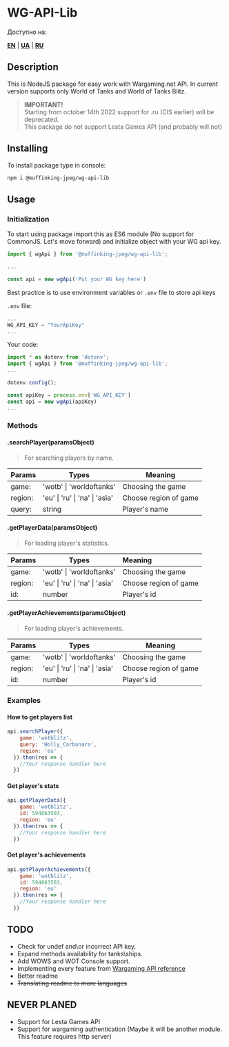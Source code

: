 # WG-API-Lib

Доступно на:

[**EN**](https://muffinking-jpeg.github.io/wg-api-lib/) | [**UA**](https://muffinking-jpeg.github.io/wg-api-lib/readme-ua) | [**RU**](https://muffinking-jpeg.github.io/wg-api-lib/readme-ru)

## Description

This is NodeJS package for easy work with Wargaming.net API.
In current version supports only World of Tanks and World of Tanks Blitz.
> **IMPORTANT!**  
> Starting from october 14th 2022 support for .ru (CIS earlier) will be deprecated.  
> This package do not support Lesta Games API (and probably will not)

## Installing

To install package type in console:

```sh
npm i @muffinking-jpeg/wg-api-lib
```

## Usage

### Initialization

To start using package import this as ES6 module (No support for CommonJS. Let's move forward) and initialize object with your WG api key.

```js
import { wgApi } from '@muffinking-jpeg/wg-api-lib';

...

const api = new wgApi('Put your WG key here')
```

Best practice is to use environment variables or `.env` file to store api keys

`.env` file:

```js
...
WG_API_KEY = "YourApiKey"
...
```

Your code:

```js
import * as dotenv from 'dotenv';
import { wgApi } from '@muffinking-jpeg/wg-api-lib';
...

dotenv.config();

const apiKey = process.env['WG_API_KEY']
const api = new wgApi(apiKey)
...
```

### Methods

#### .searchPlayer(paramsObject)

>For searching players by name.

| Params   |              Types              |        Meaning         |
|--------- |-------------------------------- |------------------------|
| game:    | 'wotb' \| 'worldoftanks'        | Choosing the game      |
| region:  | 'eu' \| 'ru' \| 'na' \| 'asia'  | Choose region of game  |
| query:   |             string              | Player's name          |

#### .getPlayerData(paramsObject)

>For loading player's statistics.

| Params   |              Types              |        Meaning         |
|--------- |-------------------------------- |:---------------------- |
| game:    | 'wotb' \| 'worldoftanks'        | Choosing the game      |
| region:  | 'eu' \| 'ru' \| 'na' \| 'asia'  | Choose region of game  |
| id:      |             number              | Player's id            |

#### .getPlayerAchievements(paramsObject)

>For loading player's achievements.

| Params   |              Types              |        Meaning         |
|--------- |-------------------------------- |----------------------- |
| game:    | 'wotb' \| 'worldoftanks'        | Choosing the game      |
| region:  | 'eu' \| 'ru' \| 'na' \| 'asia'  | Choose region of game  |
| id:      |             number              | Player's id            |

### Examples

#### How to get players list

```js
api.searchPlayer({
    game: 'wotblitz',
    query: 'Holly_Carbonara',
    region: 'eu'
  }).then(res => {
    //Your response handler here
  })
```

#### Get player's stats

```js
api.getPlayerData({
    game: 'wotblitz',
    id: 594863503,
    region: 'eu'
  }).then(res => {
    //Your response handler here
  })
```

#### Get player's achievements

```js
api.getPlayerAchievements({
    game: 'wotblitz',
    id: 594863503,
    region: 'eu'
  }).then(res => {
    //Your response handler here
  })
```

## TODO

- Check for undef and\or incorrect API key.
- Expand methods availability for tanks\ships.
- Add WOWS and WOT Console support.
- Implementing every feature from [Wargaming API reference](https://developers.wargaming.net/reference/all)
- Better readme
- ~~Translating readme to more languages~~

## NEVER PLANED

- Support for Lesta Games API
- Support for wargaming authentication (Maybe it will be another module. This feature requires http server)
